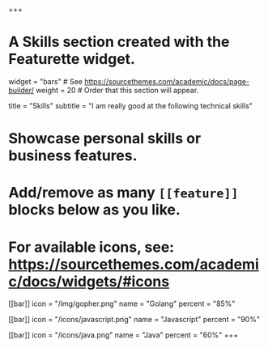 +++
# A Skills section created with the Featurette widget.
widget = "bars"  # See https://sourcethemes.com/academic/docs/page-builder/
weight = 20  # Order that this section will appear.

title = "Skills"
subtitle = "I am really good at the following technical skills"

# Showcase personal skills or business features.
# 
# Add/remove as many `[[feature]]` blocks below as you like.
# 
# For available icons, see: https://sourcethemes.com/academic/docs/widgets/#icons

[[bar]]
	icon = "/img/gopher.png"
  name = "Golang"
  percent = "85%"

[[bar]]
	icon = "/icons/javascript.png"
  name = "Javascript"
  percent = "90%"

[[bar]]
	icon = "/icons/java.png"
  name = "Java"
  percent = "60%"
+++
